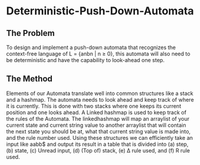# Deterministic-Push-Down-Automata
## The Problem
To design and implement a push-down
automata that recognizes the context-free language of L = {anbn | n ≥ 0}, this automata will also need to be deterministic and have the capability to look-ahead one step. 

## The Method

Elements of our Automata translate well into common structures like a stack and a hashmap. The automata needs to look ahead and keep track of where it is currently. This is done with two stacks where one keeps its current position and one looks ahead. A Linked hashmap is used to keep track of the rules of the Automata. The linkedhashmap will map an arraylist of your current state and current string value to another arraylist that will contain the next state you should be at, what that current string value is made into, and the rule number used. 
Using these structures we can efficiently take an input like aabb$ and output its result in a table that is divided into (a) step, (b) state, (c) Unread input, (d) (Top of) stack, (e) Δ rule used, and (f) R rule used.
